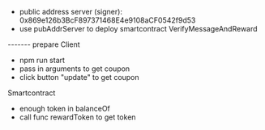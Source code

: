
+ public address server (signer): 0x869e126b3BcF897371468E4e9108aCF0542f9d53
+ use pubAddrServer to deploy smartcontract VerifyMessageAndReward

------- prepare
Client
+ npm run start
+ pass in arguments to get coupon
+ click button "update" to get coupon

Smartcontract
+ enough token in balanceOf
+ call func rewardToken to get token